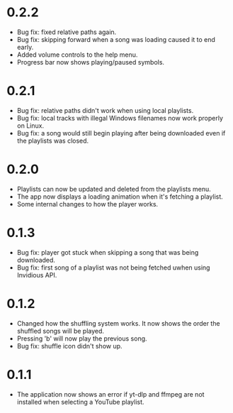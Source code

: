 # 0.2.2

- Bug fix: fixed relative paths again.
- Bug fix: skipping forward when a song was loading caused it to end early.
- Added volume controls to the help menu.
- Progress bar now shows playing/paused symbols.

# 0.2.1

- Bug fix: relative paths didn't work when using local playlists.
- Bug fix: local tracks with illegal Windows filenames now work properly on Linux.
- Bug fix: a song would still begin playing after being downloaded even if the playlists was closed.

# 0.2.0

- Playlists can now be updated and deleted from the playlists menu.
- The app now displays a loading animation when it's fetching a playlist.
- Some internal changes to how the player works.

# 0.1.3

- Bug fix: player got stuck when skipping a song that was being downloaded.
- Bug fix: first song of a playlist was not being fetched uwhen using Invidious API.

# 0.1.2

- Changed how the shuffling system works. It now shows the order the shuffled songs will be played.
- Pressing 'b' will now play the previous song.
- Bug fix: shuffle icon didn't show up.

# 0.1.1

- The application now shows an error if yt-dlp and ffmpeg are not installed when selecting a YouTube playlist.